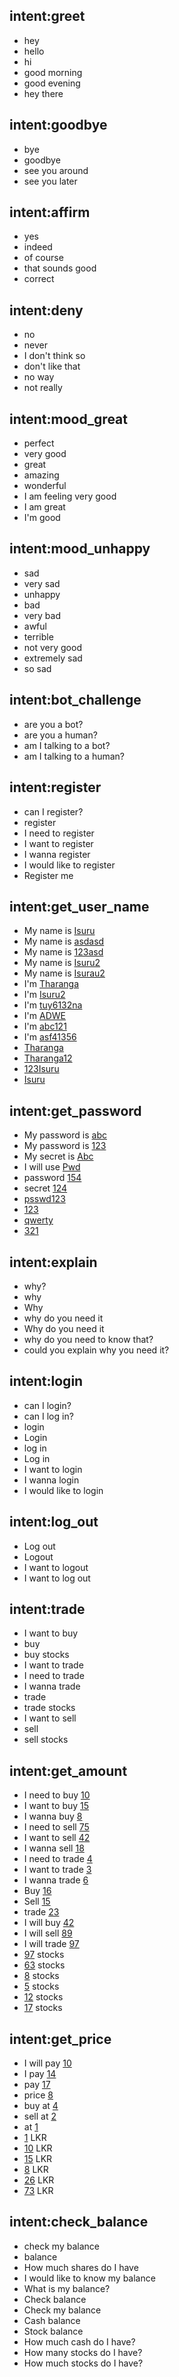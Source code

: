 ## intent:greet
- hey
- hello
- hi
- good morning
- good evening
- hey there

## intent:goodbye
- bye
- goodbye
- see you around
- see you later

## intent:affirm
- yes
- indeed
- of course
- that sounds good
- correct

## intent:deny
- no
- never
- I don't think so
- don't like that
- no way
- not really

## intent:mood_great
- perfect
- very good
- great
- amazing
- wonderful
- I am feeling very good
- I am great
- I'm good

## intent:mood_unhappy
- sad
- very sad
- unhappy
- bad
- very bad
- awful
- terrible
- not very good
- extremely sad
- so sad

## intent:bot_challenge
- are you a bot?
- are you a human?
- am I talking to a bot?
- am I talking to a human?

## intent:register
- can I register?
- register
- I need to register
- I want to register
- I wanna register
- I would like to register
- Register me

## intent:get_user_name
- My name is [Isuru](name)
- My name is [asdasd](name)
- My name is [123asd](name)
- My name is [Isuru2](name)
- My name is [Isurau2](name)
- I'm [Tharanga](name)
- I'm [Isuru2](name)
- I'm [tuy6132na](name)
- I'm [ADWE](name)
- I'm [abc121](name)
- I'm [asf41356](name)
- [Tharanga](name)
- [Tharanga12](name)
- [123Isuru](name)
- [Isuru](name)



## intent:get_password
- My password is [abc](password)
- My password is [123](password)
- My secret is [Abc](password)
- I will use [Pwd](password)
- password [154](password)
- secret [124](password)
- [psswd123](password)
- [123](password)
- [qwerty](password)
- [321](password)

## intent:explain
- why?
- why
- Why
- why do you need it
- Why do you need it
- why do you need to know that?
- could you explain why you need it?

## intent:login
- can I login?
- can I log in?
- login
- Login
- log in
- Log in
- I want to login
- I wanna login
- I would like to login

## intent:log_out
- Log out
- Logout
- I want to logout
- I want to log out

## intent:trade
- I want to buy
- buy
- buy stocks
- I want to trade
- I need to trade
- I wanna trade
- trade
- trade stocks
- I want to sell
- sell
- sell stocks

## intent:get_amount
- I need to buy [10](amount)
- I want to buy [15](amount)
- I wanna buy [8](amount)
- I need to sell [75](amount)
- I want to sell [42](amount)
- I wanna sell [18](amount)
- I need to trade [4](amount)
- I want to trade [3](amount)
- I wanna trade [6](amount)
- Buy [16](amount)
- Sell [15](amount)
- trade [23](amount)
- I will buy [42](amount)
- I will sell [89](amount)
- I will trade [97](amount)
- [97](amount) stocks
- [63](amount) stocks
- [8](amount) stocks
- [5](amount) stocks
- [12](amount) stocks
- [17](amount) stocks

## intent:get_price
- I will pay [10](price)
- I pay [14](price)
- pay [17](price)
- price [8](price)
- buy at [4](price)
- sell at [2](price)
- at [1](price)
- [1](price) LKR
- [10](price) LKR
- [15](price) LKR
- [8](price) LKR
- [26](price) LKR
- [73](price) LKR

## intent:check_balance
- check my balance
- balance
- How much shares do I have
- I would like to know my balance
- What is my balance?
- Check balance
- Check my balance
- Cash balance
- Stock balance
- How much cash do I have?
- How many stocks do I have?
- How much stocks do I have?